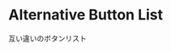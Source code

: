 <script lang="ts" setup>
import Frame from '/components/Frame.vue'
import AlternativeButtonList from '/components/AlternativeButtonList.vue'
</script>

# Alternative Button List

互い違いのボタンリスト

<Frame>
  <AlternativeButtonList :list="[
    {name: 'Item 1'},
    {name: 'Item 2'},
    {name: 'Item 3'},
    {name: 'Item 4'},
    {name: 'Item 5'},
    {name: 'Item 6'},
    {name: 'Item 7'},
    {name: 'Item 8'}
  ]" />
</Frame>
